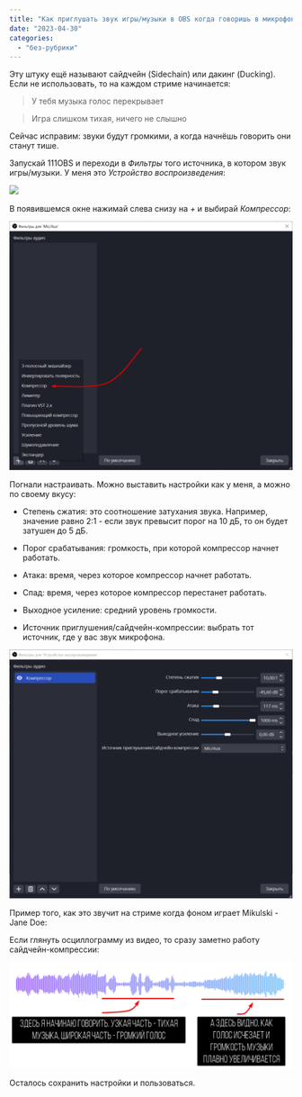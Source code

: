 ```yaml
---
title: "Как приглушать звук игры/музыки в OBS когда говоришь в микрофон"
date: "2023-04-30"
categories: 
  - "без-рубрики"
---
```


Эту штуку ещё называют сайдчейн (Sidechain) или дакинг (Ducking). Если не использовать, то на каждом стриме начинается:

> У тебя музыка голос перекрывает  

> Игра слишком тихая, ничего не слышно

Сейчас исправим: звуки будут громкими, а когда начнёшь говорить они станут тише.

Запускай 111OBS и переходи в _Фильтры_ того источника, в котором звук игры/музыки. У меня это _Устройство воспроизведения_:

![](/blog/assets/img/OBS-1024x715.png)

В появившемся окне нажимай слева снизу на _+_ и выбирай _Компрессор_:

![](images/OBS-kompressor-1024x898.png)

Погнали настраивать. Можно выставить настройки как у меня, а можно по своему вкусу:

- Степень сжатия: это соотношение затухания звука. Например, значение равно 2:1 - если звук превысит порог на 10 дБ, то он будет затушен до 5 дБ.

- Порог срабатывания: громкость, при которой компрессор начнет работать.

- Атака: время, через которое компрессор начнет работать.

- Спад: время, через которое компрессор перестанет работать.

- Выходное усиление: средний уровень громкости.

- Источник приглушения/сайдчейн-компрессии: выбрать тот источник, где у вас звук микрофона.

![](images/OBS-kompressor-nastrojki-1024x898.png)

Пример того, как это звучит на стриме когда фоном играет Mikulski - Jane Doe:

Если глянуть осциллограмму из видео, то сразу заметно работу сайдчейн-компрессии:

![](images/sidechain-1024x384.png)

Осталось сохранить настройки и пользоваться.
